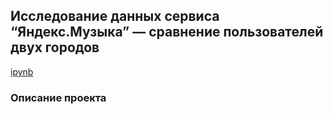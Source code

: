 ## Исследование данных сервиса “Яндекс.Музыка” — сравнение пользователей двух городов
[ipynb](https://github.com/natashkaau/portfolio/blob/main/project_1/db80ae87-9f8a-4eea-9ff0-54343dbfaa4e.ipynb)
### Описание проекта
